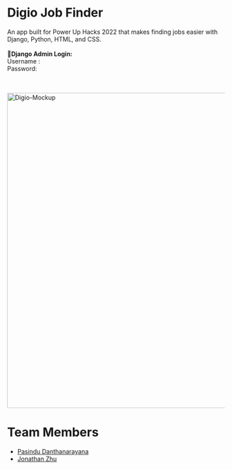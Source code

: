 # Digio Job Finder
An app built for Power Up Hacks 2022 that makes finding jobs easier with Django, Python, HTML, and CSS.
<br><br>
**🔑Django Admin Login:**<br>
Username : 
<br>
Password: 
<br>

<br>
<br>
<img alt="Digio-Mockup" width="730" src="https://i.ibb.co/cY521V9/digio-mockup.jpg">


# Team Members
* [Pasindu Danthanarayana](https://github.com/pasindu651)
* [Jonathan Zhu](https://github.com/jiasunzhu613)
